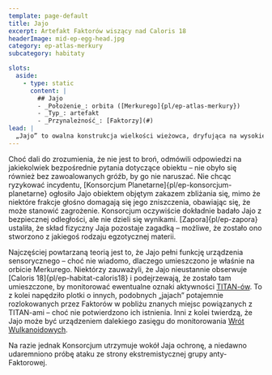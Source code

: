 ```yaml
---
template: page-default
title: Jajo
excerpt: Artefakt Faktorów wiszący nad Caloris 18
headerImage: mid-ep-egg-head.jpg
category: ep-atlas-merkury
subcategory: habitaty

slots:
  aside:
    - type: static
      content: |
        ## Jajo
        - _Położenie_: orbita ([Merkurego]{pl/ep-atlas-merkury})
        - _Typ_: artefakt
        - _Przynależność_: [Faktorzy](#)
lead: |
  „Jajo” to owalna konstrukcja wielkości wieżowca, dryfująca na wysokiej orbicie Merkurego. Nikt nie wie dokładnie, czym ono jest ani do czego służy. [Faktorzy](#) pozostawili Jajo w AF 8, podczas jednej ze swoich wizyt na [Merkurym]{pl/ep-atlas-merkury}, oświadczając transludzkości jedynie, że należy do nich i powinniśmy zostawić je w spokoju.
---
```

Choć dali do zrozumienia, że nie jest to broń, odmówili odpowiedzi na jakiekolwiek bezpośrednie pytania dotyczące obiektu – nie obyło się również bez zawoalowanych gróźb, by go nie naruszać. Nie chcąc ryzykować incydentu, [Konsorcjum Planetarne]{pl/ep-konsorcjum-planetarne} ogłosiło Jajo obiektem objętym zakazem zbliżania się, mimo że niektóre frakcje głośno domagają się jego zniszczenia, obawiając się, że może stanowić zagrożenie. Konsorcjum oczywiście dokładnie badało Jajo z bezpiecznej odległości, ale nie dzieli się wynikami. [Zapora]{pl/ep-zapora} ustaliła, że skład fizyczny Jaja pozostaje zagadką – możliwe, że zostało ono stworzono z jakiegoś rodzaju egzotycznej materii.

Najczęściej powtarzaną teorią jest to, że Jajo pełni funkcję urządzenia sensorycznego – choć nie wiadomo, dlaczego umieszczono je właśnie na orbicie Merkurego. Niektórzy zauważyli, że Jajo nieustannie obserwuje [Caloris 18]{pl/ep-habitat-caloris18} i podejrzewają, że zostało tam umieszczone, by monitorować ewentualne oznaki aktywności [TITAN-ów](#). To z kolei napędziło plotki o innych, podobnych „jajach” potajemnie rozlokowanych przez Faktorów w pobliżu znanych miejsc powiązanych z TITAN-ami – choć nie potwierdzono ich istnienia. Inni z kolei twierdzą, że Jajo może być urządzeniem dalekiego zasięgu do monitorowania [Wrót Wulkanoidowych](#).

Na razie jednak Konsorcjum utrzymuje wokół Jaja ochronę, a niedawno udaremniono próbę ataku ze strony ekstremistycznej grupy anty-Faktorowej.
